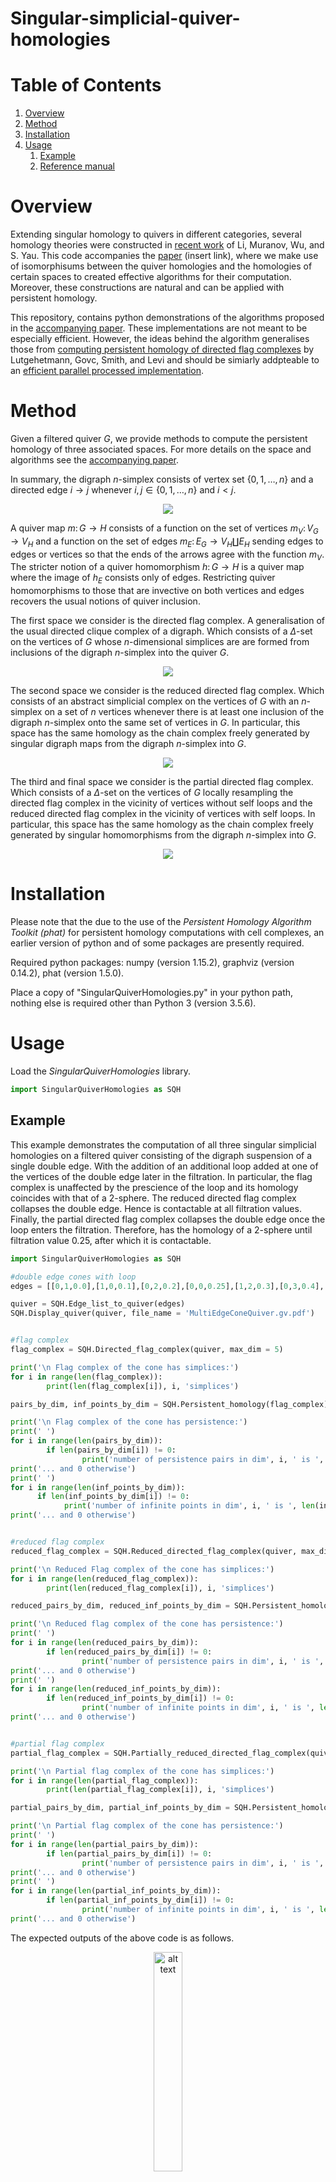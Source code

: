 # Singular-simplicial-quiver-homologies


# Table of Contents

1. [Overview](#Overview)
2. [Method](#Method)  
3. [Installation](#Installation)  
4. [Usage](#Usage)
      1. [Example](#Example)
      3. [Reference manual](#Reference-manual)

# Overview

Extending singular homology to quivers in different categories, several homology theories were constructed in [recent work](https://bimsa.net/doc/publication/5381.pdf) of Li, Muranov, Wu, and S. Yau. This code accompanies the [paper](https://arxiv.org/abs/2509.02065) (insert link), where we make use of isomorphisums between the quiver homologies and the homologies of certain spaces to created effective algorithms for their computation.  Moreover, these constructions are natural and can be applied with persistent homology.

This repository, contains python demonstrations of the algorithms proposed in the [accompanying paper](https://arxiv.org/abs/2509.02065). These implementations are not meant to be especially efficient. However, the ideas behind the algorithm generalises those from [computing persistent homology of directed flag complexes](https://www.mdpi.com/1999-4893/13/1/19) by Lutgehetmann, Govc, Smith, and Levi and should be simiarly addpteable to an [efficient parallel processed implementation](https://github.com/luetge/flagser).

# Method

Given a filtered quiver $`G`$, we provide methods to compute the persistent homology of three associated spaces. For more details on the space and algorithms see the [accompanying paper](https://arxiv.org/abs/2509.02065).

In summary, the digraph $`n`$-simplex consists of vertex set $`\{ 0,1,\dots,n \}`$ and a directed edge $`i \to j`$ whenever $`i,j \in \{ 0,1,\dots,n \}`$ and $`i<j`$.

<p align="center" name="DigraphSimplices" width="20%" height="20%">
      <img src="DigraphSimplices.png">
</p>

A quiver map $`m \colon G \to H`$ consists of a function on the set of vertices $`m_V \colon V_G \to V_H`$ and a function on the set of edges $`m_E \colon E_G \to V_H \coprod E_H`$ sending edges to edges or vertices so that the ends of the arrows agree with the function $`m_V`$. The stricter notion of a quiver homomorphism $`h \colon G \to H`$ is a quiver map where the image of $`h_E`$ consists only of edges. Restricting quiver homomorphisms to those that are invective on both vertices and edges recovers the usual notions of quiver inclusion.

The first space we consider is the directed flag complex. A generalisation of the usual directed clique complex of a digraph. Which consists of a $`\Delta`$-set on the vertices of $`G`$ whose $`n`$-dimensional simplices are are formed from inclusions of the digraph $`n`$-simplex into the quiver $`G`$.

<p align="center" name="DirectedFlagComplex" width="20%" height="20%">
      <img src="DirectedFlagComplex.png">
</p>

The second space we consider is the reduced directed flag complex. Which consists of an abstract simplicial complex on the vertices of $`G`$ with an $`n`$-simplex on a set of $`n`$ vertices whenever there is at least one inclusion of the digraph $`n`$-simplex onto the same set of vertices in $`G`$. In particular, this space has the same homology as the chain complex freely generated by singular digraph maps from the digraph $`n`$-simplex into $`G`$.

<p align="center" name="ReducedDirectedFlagComplex" width="20%" height="20%">
      <img src="ReducedDirectedFlagComplex.png">
</p>

The third and final space we consider is the partial directed flag complex. Which consists of a $`\Delta`$-set on the vertices of $`G`$ locally resampling the directed flag complex in the vicinity of vertices without self loops and the reduced directed flag complex in the vicinity of vertices with self loops. In particular, this space has the same homology as the chain complex freely generated by singular homomorphisms from the digraph $`n`$-simplex into $`G`$.

<p align="center" name="PartialDirectedFlagComplex" width="20%" height="20%">
      <img src="PartialDirectedFlagComplex.png">
</p>


# Installation

Please note that the due to the use of the *Persistent Homology Algorithm Toolkit (phat)* for persistent homology computations with cell complexes, an earlier version of python and of some packages are presently required.

Required python packages: numpy (version 1.15.2), graphviz (version 0.14.2), phat (version 1.5.0).

Place a copy of "SingularQuiverHomologies.py" in your python path, nothing else is required other than Python 3 (version 3.5.6).


# Usage

Load the *SingularQuiverHomologies* library.

```python
import SingularQuiverHomologies as SQH
```


## Example

This example demonstrates the computation of all three singular simplicial homologies on a filtered quiver consisting of the digraph suspension of a single double edge.  With the addition of an additional loop added at one of the vertices of the double edge later in the filtration. In particular, the flag complex is unaffected by the prescience of the loop and its homology coincides with that of a 2-sphere. The reduced directed flag complex collapses the double edge. Hence is contactable at all filtration values. Finally, the partial directed flag complex collapses the double edge once the loop enters the filtration. Therefore, has the homology of a 2-sphere until filtration value 0.25, after which it is contactable.

```python
import SingularQuiverHomologies as SQH

#double edge cones with loop
edges = [[0,1,0.0],[1,0,0.1],[0,2,0.2],[0,0,0.25],[1,2,0.3],[0,3,0.4],[1,3,0.5]]

quiver = SQH.Edge_list_to_quiver(edges)
SQH.Display_quiver(quiver, file_name = 'MultiEdgeConeQuiver.gv.pdf')


#flag complex
flag_complex = SQH.Directed_flag_complex(quiver, max_dim = 5)

print('\n Flag complex of the cone has simplices:')
for i in range(len(flag_complex)):
        print(len(flag_complex[i]), i, 'simplices')

pairs_by_dim, inf_points_by_dim = SQH.Persistent_homology(flag_complex)

print('\n Flag complex of the cone has persistence:')
print(' ')
for i in range(len(pairs_by_dim)):
        if len(pairs_by_dim[i]) != 0:
                print('number of persistence pairs in dim', i, ' is ', len(pairs_by_dim[i]))
print('... and 0 otherwise')
print(' ')
for i in range(len(inf_points_by_dim)):
      if len(inf_points_by_dim[i]) != 0:
            print('number of infinite points in dim', i, ' is ', len(inf_points_by_dim[i]))
print('... and 0 otherwise')


#reduced flag complex
reduced_flag_complex = SQH.Reduced_directed_flag_complex(quiver, max_dim = 5)

print('\n Reduced Flag complex of the cone has simplices:')
for i in range(len(reduced_flag_complex)):
        print(len(reduced_flag_complex[i]), i, 'simplices')

reduced_pairs_by_dim, reduced_inf_points_by_dim = SQH.Persistent_homology(reduced_flag_complex)

print('\n Reduced flag complex of the cone has persistence:')
print(' ')
for i in range(len(reduced_pairs_by_dim)):
        if len(reduced_pairs_by_dim[i]) != 0:
                print('number of persistence pairs in dim', i, ' is ', len(reduced_pairs_by_dim[i]))
print('... and 0 otherwise')
print(' ')
for i in range(len(reduced_inf_points_by_dim)):
        if len(reduced_inf_points_by_dim[i]) != 0:
                print('number of infinite points in dim', i, ' is ', len(reduced_inf_points_by_dim[i]))
print('... and 0 otherwise')


#partial flag complex
partial_flag_complex = SQH.Partially_reduced_directed_flag_complex(quiver, max_dim = 5)

print('\n Partial flag complex of the cone has simplices:')
for i in range(len(partial_flag_complex)):
        print(len(partial_flag_complex[i]), i, 'simplices')

partial_pairs_by_dim, partial_inf_points_by_dim = SQH.Persistent_homology(partial_flag_complex)

print('\n Partial flag complex of the cone has persistence:')
print(' ')
for i in range(len(partial_pairs_by_dim)):
        if len(partial_pairs_by_dim[i]) != 0:
                print('number of persistence pairs in dim', i, ' is ', len(partial_pairs_by_dim[i]))
print('... and 0 otherwise')
print(' ')
for i in range(len(partial_inf_points_by_dim)):
        if len(partial_inf_points_by_dim[i]) != 0:
                print('number of infinite points in dim', i, ' is ', len(partial_inf_points_by_dim[i]))
print('... and 0 otherwise')
```

The expected outputs of the above code is as follows.

<p align="center" name="ConeQuiver">
      <img src="ConeQuiver.png" alt="alt text" width="30%" height="30%">
</p>

<p align="center" name="ConeQuiverOutput">
      <img src="ConeQuiverOutput.png" alt="alt text" width="50%" height="50%">
</p>


## Reference-manual


#### &#x1F539; SingularQuiverHomologies.Directed_flag_complex(quiver, max_dim = 4)

Computes the directed flag complex of a given filtered quiver up to the desired dimension.

|  | Variable | Description |
| ------------ | ------------- | ------------- |
| **Parameters:** | **quiver** | Either a list of filtered quiver edges or a 2-tuple consisting of a list of vertices and a list of edges between vertices. Vertices are assumed to be lists containing a numeric integer values begging at 0 and edges are a list of two of these elements. Both vertices and edges contain a filtration value as an additional final entry in the list. |
| | **max_dim** | Non-negative integer indicating the maximum dimension of the boundary matrix to be computed. |
| **Returns:** | | The directed flag complex of the quiver in the form of a delta set. |


#### &#x1F539; SingularQuiverHomologies.Reduced_directed_flag_complex(quiver, max_dim = 4)

Computes the reduced directed flag complex of a given filtered quiver up to the desired dimension.

|  | Variable | Description |
| ------------ | ------------- | ------------- |
| **Parameters:** | **quiver** | Either a list of filtered quiver edges or a 2-tuple consisting of a list of vertices and a list of edges between vertices. Vertices are assumed to be lists containing a numeric integer values begging at 0 and edges are a list of two of these elements. Both vertices and edges contain a filtration value as an additional final entry in the list. |
| | **max_dim** | Non-negative integer indicating the maximum dimension of the boundary matrix to be computed. |
| **Returns:** | | The reduced directed flag complex of the quiver in the form of a delta set. |


#### &#x1F539; SingularQuiverHomologies.Partially_reduced_directed_flag_complex(quiver, max_dim = 4)

Computes the partially reduced directed flag complex of a given filtered quiver up to the desired dimension.

|  | Variable | Description |
| ------------ | ------------- | ------------- |
| **Parameters:** | **quiver** | Either a list of filtered quiver edges or a 2-tuple consisting of a list of vertices and a list of edges between vertices. Vertices are assumed to be lists containing a numeric integer values begging at 0 and edges are a list of two of these elements. Both vertices and edges contain a filtration value as an additional final entry in the list. |
| | **max_dim** | Non-negative integer indicating the maximum dimension of the boundary matrix to be computed. |
| **Returns:** | | The partially reduced directed flag complex of the quiver in the form of a delta set. |


#### &#x1F539; SingularQuiverHomologies.Persistent_homology(space)

Computes the persistent homology of a given delta set or cell complex using the Persistent Homology Algorithm Toolkit (phat).

|  | Variable | Description |
| ------------ | ------------- | ------------- |
| **Parameters:** | **space** | A delta set or more generally a cell complex. |
| **Returns:** | **pairs_by_dim** | List of lists of persistence pairs of filtration values in each dimension. |
| | **inf_points_by_dim** | List of lists of filtration values in each dimension corresponding to each finite persistence pair. |
